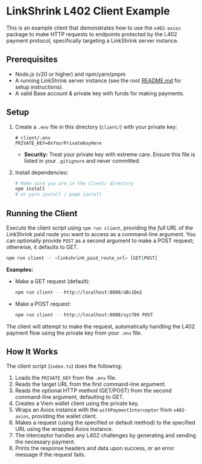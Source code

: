 # LinkShrink L402 Client Example

This is an example client that demonstrates how to use the `x402-axios` package to make HTTP requests to endpoints protected by the L402 payment protocol, specifically targeting a LinkShrink server instance.

## Prerequisites

- Node.js (v20 or higher) and npm/yarn/pnpm
- A running LinkShrink server instance (see the root [README.md](../README.md) for setup instructions).
- A valid Base account & private key with funds for making payments.

## Setup

1.  Create a `.env` file in this directory (`client/`) with your private key:
    ```env
    # client/.env
    PRIVATE_KEY=0xYourPrivateKeyHere
    ```
    *   **Security:** Treat your private key with extreme care. Ensure this file is listed in your `.gitignore` and never committed.

2.  Install dependencies:
    ```bash
    # Make sure you are in the client/ directory
    npm install
    # or yarn install / pnpm install
    ```

## Running the Client

Execute the client script using `npm run client`, providing the *full URL* of the LinkShrink paid route you want to access as a command-line argument. You can optionally provide `POST` as a second argument to make a POST request; otherwise, it defaults to GET.

```bash
npm run client -- <linkshrink_paid_route_url> [GET|POST]
```

**Examples:**

*   Make a GET request (default):
    ```bash
    npm run client -- http://localhost:8080/aBc1De2
    ```
*   Make a POST request:
    ```bash
    npm run client -- http://localhost:8080/xyz789 POST
    ```

The client will attempt to make the request, automatically handling the L402 payment flow using the private key from your `.env` file.

## How It Works

The client script (`index.ts`) does the following:

1.  Loads the `PRIVATE_KEY` from the `.env` file.
2.  Reads the target URL from the first command-line argument.
3.  Reads the optional HTTP method (GET/POST) from the second command-line argument, defaulting to GET.
4.  Creates a Viem wallet client using the private key.
5.  Wraps an Axios instance with the `withPaymentInterceptor` from `x402-axios`, providing the wallet client.
6.  Makes a request (using the specified or default method) to the specified URL using the wrapped Axios instance.
7.  The interceptor handles any L402 challenges by generating and sending the necessary payment.
8.  Prints the response headers and data upon success, or an error message if the request fails.